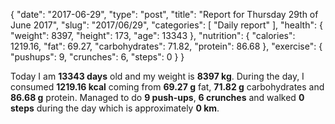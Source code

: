{
    "date": "2017-06-29",
    "type": "post",
    "title": "Report for Thursday 29th of June 2017",
    "slug": "2017\/06\/29",
    "categories": [
        "Daily report"
    ],
    "health": {
        "weight": 8397,
        "height": 173,
        "age": 13343
    },
    "nutrition": {
        "calories": 1219.16,
        "fat": 69.27,
        "carbohydrates": 71.82,
        "protein": 86.68
    },
    "exercise": {
        "pushups": 9,
        "crunches": 6,
        "steps": 0
    }
}

Today I am <strong>13343 days</strong> old and my weight is <strong>8397 kg</strong>. During the day, I consumed <strong>1219.16 kcal</strong> coming from <strong>69.27 g</strong> fat, <strong>71.82 g</strong> carbohydrates and <strong>86.68 g</strong> protein. Managed to do <strong>9 push-ups</strong>, <strong>6 crunches</strong> and walked <strong>0 steps</strong> during the day which is approximately <strong>0 km</strong>.
